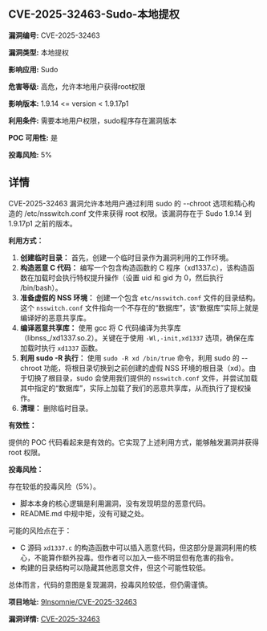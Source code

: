 ## CVE-2025-32463-Sudo-本地提权

**漏洞编号:** CVE-2025-32463

**漏洞类型:** 本地提权

**影响应用:** Sudo

**危害等级:** 高危，允许本地用户获得root权限

**影响版本:** 1.9.14 <= version < 1.9.17p1

**利用条件:** 需要本地用户权限，sudo程序存在漏洞版本

**POC 可用性:** 是

**投毒风险:** 5%

## 详情

CVE-2025-32463 漏洞允许本地用户通过利用 sudo 的 --chroot 选项和精心构造的 /etc/nsswitch.conf 文件来获得 root 权限。该漏洞存在于 Sudo 1.9.14 到 1.9.17p1 之前的版本。

**利用方式：**

1.  **创建临时目录：** 首先，创建一个临时目录作为漏洞利用的工作环境。
2.  **构造恶意 C 代码：**  编写一个包含构造函数的 C 程序（xd1337.c），该构造函数在加载时会执行特权提升操作（设置 uid 和 gid 为 0，然后执行 /bin/bash）。
3.  **准备虚假的 NSS 环境：**  创建一个包含 `etc/nsswitch.conf` 文件的目录结构。这个 `nsswitch.conf` 文件指向一个不存在的“数据库”，该“数据库”实际上就是编译好的恶意共享库。
4.  **编译恶意共享库：**  使用 gcc 将 C 代码编译为共享库（libnss_/xd1337.so.2）。关键在于使用 `-Wl,-init,xd1337` 选项，确保在库加载时执行 `xd1337` 函数。
5.  **利用 sudo -R 执行：**  使用 `sudo -R xd /bin/true` 命令，利用 sudo 的 --chroot 功能，将根目录切换到之前创建的虚假 NSS 环境的根目录（xd）。由于切换了根目录，sudo 会使用我们提供的 `nsswitch.conf` 文件，并尝试加载其中指定的“数据库”，实际上加载了我们的恶意共享库，从而执行了提权操作。
6.  **清理：**  删除临时目录。

**有效性：**

提供的 POC 代码看起来是有效的。它实现了上述利用方式，能够触发漏洞并获得 root 权限。

**投毒风险：**

存在较低的投毒风险（5%）。

*   脚本本身的核心逻辑是利用漏洞，没有发现明显的恶意代码。
*   README.md 中规中矩，没有可疑之处。

可能的风险点在于：

*   C 源码 `xd1337.c`  的构造函数中可以插入恶意代码，但这部分是漏洞利用的核心，不能算作额外投毒。但作者可以加入一些不明显但有危害的指令。
*   构建的目录结构可以隐藏其他恶意文件，但这个可能性较低。

总体而言，代码的意图是复现漏洞，投毒风险较低，但仍需谨慎。

**项目地址:** [9Insomnie/CVE-2025-32463](https://github.com/9Insomnie/CVE-2025-32463)

**漏洞详情:** [CVE-2025-32463](https://nvd.nist.gov/vuln/detail/CVE-2025-32463)